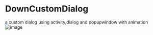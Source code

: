 # DownCustomDialog
a custom dialog using activity,dialog and popupwindow with animation
![image](https://github.com/crazyqiang/DownCustomDialog/blob/master/customdialog.gif)   
